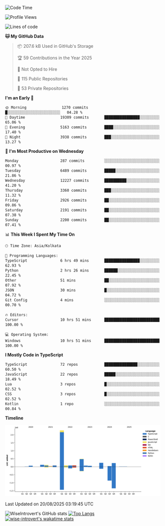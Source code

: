 <!--START_SECTION:waka-->
![Code Time](http://img.shields.io/badge/Code%20Time-2%2C449%20hrs%2022%20mins-blue)

![Profile Views](http://img.shields.io/badge/Profile%20Views-0-blue)

![Lines of code](https://img.shields.io/badge/From%20Hello%20World%20I%27ve%20Written-4.0%20million%20lines%20of%20code-blue)

**🐱 My GitHub Data** 

> 📦 207.6 kB Used in GitHub's Storage 
 > 
> 🏆 59 Contributions in the Year 2025
 > 
> 🚫 Not Opted to Hire
 > 
> 📜 115 Public Repositories 
 > 
> 🔑 53 Private Repositories 
 > 
**I'm an Early 🐤** 

```text
🌞 Morning                1270 commits        █░░░░░░░░░░░░░░░░░░░░░░░░   04.28 % 
🌆 Daytime                19309 commits       ████████████████░░░░░░░░░   65.06 % 
🌃 Evening                5163 commits        ████░░░░░░░░░░░░░░░░░░░░░   17.40 % 
🌙 Night                  3938 commits        ███░░░░░░░░░░░░░░░░░░░░░░   13.27 % 
```
📅 **I'm Most Productive on Wednesday** 

```text
Monday                   287 commits         ░░░░░░░░░░░░░░░░░░░░░░░░░   00.97 % 
Tuesday                  6489 commits        █████░░░░░░░░░░░░░░░░░░░░   21.86 % 
Wednesday                12227 commits       ██████████░░░░░░░░░░░░░░░   41.20 % 
Thursday                 3360 commits        ███░░░░░░░░░░░░░░░░░░░░░░   11.32 % 
Friday                   2926 commits        ██░░░░░░░░░░░░░░░░░░░░░░░   09.86 % 
Saturday                 2191 commits        ██░░░░░░░░░░░░░░░░░░░░░░░   07.38 % 
Sunday                   2200 commits        ██░░░░░░░░░░░░░░░░░░░░░░░   07.41 % 
```


📊 **This Week I Spent My Time On** 

```text
🕑︎ Time Zone: Asia/Kolkata

💬 Programming Languages: 
TypeScript               6 hrs 49 mins       ████████████████░░░░░░░░░   62.93 % 
Python                   2 hrs 26 mins       ██████░░░░░░░░░░░░░░░░░░░   22.45 % 
Other                    51 mins             ██░░░░░░░░░░░░░░░░░░░░░░░   07.92 % 
JSON                     30 mins             █░░░░░░░░░░░░░░░░░░░░░░░░   04.72 % 
Git Config               4 mins              ░░░░░░░░░░░░░░░░░░░░░░░░░   00.70 % 

🔥 Editors: 
Cursor                   10 hrs 51 mins      █████████████████████████   100.00 % 

💻 Operating System: 
Windows                  10 hrs 51 mins      █████████████████████████   100.00 % 
```

**I Mostly Code in TypeScript** 

```text
TypeScript               72 repos            ███████████████░░░░░░░░░░   60.50 % 
JavaScript               22 repos            █████░░░░░░░░░░░░░░░░░░░░   18.49 % 
Lua                      3 repos             █░░░░░░░░░░░░░░░░░░░░░░░░   02.52 % 
CSS                      3 repos             █░░░░░░░░░░░░░░░░░░░░░░░░   02.52 % 
Kotlin                   1 repo              ░░░░░░░░░░░░░░░░░░░░░░░░░   00.84 % 
```



**Timeline**

![Lines of Code chart](https://raw.githubusercontent.com/wise-introvert/wise-introvert/master/assets/bar_graph.png)


 Last Updated on 20/08/2025 03:19:45 UTC
<!--END_SECTION:waka-->

![WiseIntrovert's GitHub stats](https://github-readme-stats.vercel.app/api?username=wise-introvert&count_private=true&show_icons=true)
[![Top Langs](https://github-readme-stats.vercel.app/api/top-langs/?username=wise-introvert&langs_count=10)](https://github.com/anuraghazra/github-readme-stats)
[![wise-introvert's wakatime stats](https://github-readme-stats.vercel.app/api/wakatime?username=wiseintrovert)](https://github.com/anuraghazra/github-readme-stats)
